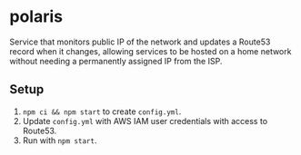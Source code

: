 # polaris

Service that monitors public IP of the network and updates a Route53 record
when it changes, allowing services to be hosted on a home network without
needing a permanently assigned IP from the ISP.


## Setup

1. `npm ci && npm start` to create `config.yml`.
2. Update `config.yml` with AWS IAM user credentials with access to Route53.
3. Run with `npm start`.
